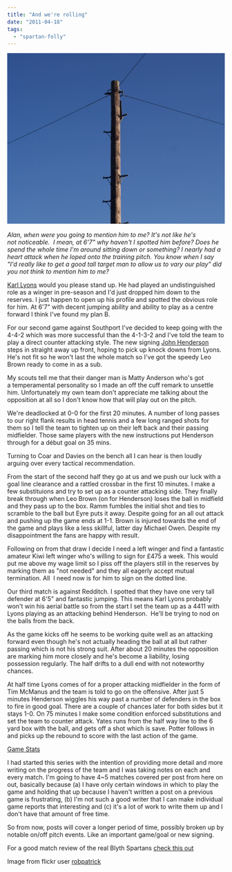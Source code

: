 ```yaml
---
title: "And we're rolling"
date: "2011-04-18"
tags: 
  - "spartan-folly"
---
```


[![](images/pole_web.jpg "pole_web")](http://spurious-logic.net/south-port-at-home)

_Alan, when were you going to mention him to me? It's not like he's not noticeable.  I mean, at 6'7" why haven't I spotted him before? Does he spend the whole time I'm around sitting down or something? I nearly had a heart attack when he loped onto the training pitch. You know when I say "I'd really like to get a good tall target man to allow us to vary our play" did you not think to mention him to me?_

[Karl Lyons](http://spurious-logic.net/wp-content/uploads/2011/04/karl_lyons001.jpg) would you please stand up. He had played an undistinguished role as a winger in pre-season and I'd just dropped him down to the reserves. I just happen to open up his profile and spotted the obvious role for him. At 6'7" with decent jumping ability and ability to play as a centre forward I think I've found my plan B.

For our second game against Southport I've decided to keep going with the 4-4-2 which was more successful than the 4-1-3-2 and I've told the team to play a direct counter attacking style. The new signing [John Henderson](http://spurious-logic.net/wp-content/uploads/2011/01/john_henderson001.jpg) steps in straight away up front, hoping to pick up knock downs from Lyons. He's not fit so he won't last the whole match so I've got the speedy Leo Brown ready to come in as a sub.

My scouts tell me that their danger man is Matty Anderson who's got a temperamental personality so I made an off the cuff remark to unsettle him. Unfortunately my own team don't appreciate me talking about the opposition at all so I don't know how that will play out on the pitch.

We're deadlocked at 0-0 for the first 20 minutes. A number of long passes to our right flank results in head tennis and a few long ranged shots for them so I tell the team to tighten up on their left back and their passing midfielder. Those same players with the new instructions put Henderson through for a début goal on 35 mins.

Turning to Coar and Davies on the bench all I can hear is then loudly arguing over every tactical recommendation.

From the start of the second half they go at us and we push our luck with a goal line clearance and a rattled crossbar in the first 10 minutes. I make a few substituions and try to set up as a counter attacking side. They finally break through when Leo Brown (on for Henderson) loses the ball in midfield and they pass up to the box. Ramm fumbles the initial shot and ties to scramble to the ball but Eyre puts it away. Despite going for an all out attack and pushing up the game ends at 1-1. Brown is injured towards the end of the game and plays like a less skillful, latter day Michael Owen. Despite my disappointment the fans are happy with result.

Following on from that draw I decide I need a left winger and find a fantastic amateur Kiwi left winger who's willing to sign for £475 a week. This would put me above my wage limit so I piss off the players still in the reserves by marking them as "not needed" and they all eagerly accept mutual termination. All  I need now is for him to sign on the dotted line.

Our third match is against Redditch. I spotted that they have one very tall defender at 6'5" and fantastic jumping. This means Karl Lyons probably won't win his aerial battle so from the start I set the team up as a 4411 with Lyons playing as an attacking behind Henderson.  He'll be trying to nod on the balls from the back.

As the game kicks off he seems to be working quite well as an attacking forward even though he's not actually heading the ball at all but rather passing which is not his strong suit. After about 20 minutes the opposition are marking him more closely and he's become a liability, losing possession regularly. The half drifts to a dull end with not noteworthy chances.

At half time Lyons comes of for a proper attacking midfielder in the form of Tim McManus and the team is told to go on the offensive. After just 5 minutes Henderson wiggles his way past a number of defenders in the box to fire in good goal. There are a couple of chances later for both sides but it stays 1-0. On 75 minutes I make some condition enforced substitutions and set the team to counter attack. Yates runs from the half way line to the 6 yard box with the ball, and gets off a shot which is save. Potter follows in and picks up the rebound to score with the last action of the game.

[Game Stats](http://spurious-logic.net/wp-content/uploads/2011/04/game_stats003.jpg)

I had started this series with the intention of providing more detail and more writing on the progress of the team and I was taking notes on each and every match. I'm going to have 4~5 matches covered per post from here on out, basically because (a) I have only certain windows in which to play the game and holding that up because I haven't written a post on a previous game is frustrating, (b) I'm not such a good writer that I can make individual game reports that interesting and (c) it's a lot of work to write them up and I don't have that amount of free time.

So from now, posts will cover a longer period of time, possibly broken up by notable on/off pitch events. Like an important game/goal or new signing.

For a good match review of the real Blyth Spartans [check this out](http://therealfacup.co.uk/2011/02/27/blame-it-on-a-corner-flag/)

Image from flickr user [robpatrick](http://www.flickr.com/photos/alkalinezoo/)
